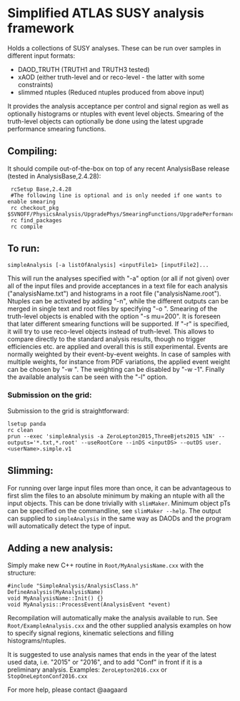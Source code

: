 # Simplified ATLAS SUSY analysis framework

Holds a collections of SUSY analyses. These can be run over samples in different
input formats:  
*  DAOD_TRUTH      (TRUTH1 and TRUTH3 tested)  
*  xAOD            (either truth-level and or reco-level - the latter with some constraints)  
*  slimmed ntuples (Reduced ntuples produced from above input)

It provides the analysis acceptance per control and signal region as well as 
optionally histograms or ntuples with event level objects. Smearing of the truth-level objects 
can optionally be done using the latest upgrade performance smearing functions.

## Compiling:
It should compile out-of-the-box on top of any recent AnalysisBase release 
(tested in AnalysisBase,2.4.28):
```
 rcSetup Base,2.4.28
 #The following line is optional and is only needed if one wants to enable smearing 
 rc checkout_pkg $SVNOFF/PhysicsAnalysis/UpgradePhys/SmearingFunctions/UpgradePerformanceFunctions/tags
 rc find_packages
 rc compile
```

## To run:  
```
simpleAnalysis [-a listOfAnalysis] <inputFile1> [inputFile2]...
```
This will run the analyses specified with "-a" option (or all if not given)
over all of the input files and provide acceptances in a text file for each 
analysis ("analysisName.txt") and histograms in a root file ("analysisName.root").
Ntuples can be activated by adding "-n", while the different outputs can be 
merged in single text and root files by specifying "-o <name>". 
Smearing of the truth-level objects is enabled with the option "-s mu=200".
It is foreseen that later different smearing functions will be supported.
If "-r" is specified, it will try to use reco-level objects instead of truth-level.
This allows to compare directly to the standard analysis results, though no
trigger efficiencies etc. are applied and overall this is still experimental.
Events are normally weighted by their event-by-event weights. In case of samples
with multiple weights, for instance from PDF variations, the applied event weight
can be chosen by "-w <number>". The weighting can be disabled by "-w -1".
Finally the available analysis can be seen with the "-l" option.

### Submission on the grid:
Submission to the grid is straightforward:
```
lsetup panda
rc clean
prun --exec 'simpleAnalysis -a ZeroLepton2015,ThreeBjets2015 %IN' --outputs='*.txt,*.root' --useRootCore --inDS <inputDS> --outDS user.<userName>.simple.v1
```

## Slimming:
For running over large input files more than once, it can be advantageous to
first slim the files to an absolute minimum by making an ntuple with all the
input objects. This can be done trivially with `slimMaker`. Minimum object pTs
can be specified on the commandline, see `slimMaker --help`. The output can
supplied to `simpleAnalysis` in the same way as DAODs and the program will
automatically detect the type of input.

## Adding a new analysis:  
Simply make new C++ routine in `Root/MyAnalysisName.cxx` with the structure:  
```
#include "SimpleAnalysis/AnalysisClass.h"  
DefineAnalysis(MyAnalysisName)  
void MyAnalysisName::Init() {}  
void MyAnalysis::ProcessEvent(AnalysisEvent *event)  
```

Recompilation will automatically make the analysis available to run. See 
`Root/ExampleAnalysis.cxx` and the other supplied analysis examples on 
how to specify signal regions, kinematic selections and filling 
histograms/ntuples.

It is suggested to use analysis names that ends in the year of the latest used
data, i.e. "2015" or "2016", and to add "Conf" in front if it is a preliminary
analysis. Examples: `ZeroLepton2016.cxx` or `StopOneLeptonConf2016.cxx`

For more help, please contact @aagaard
